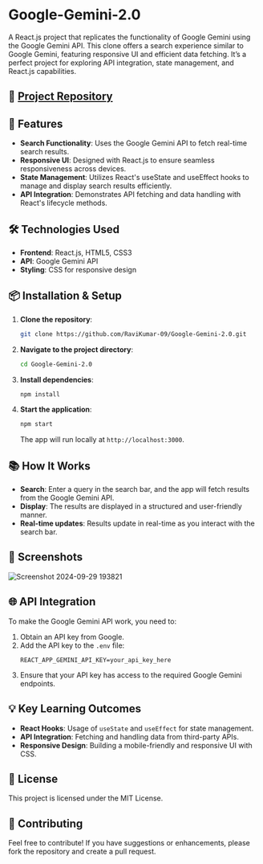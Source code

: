# Google-Gemini-2.0

A React.js project that replicates the functionality of Google Gemini using the Google Gemini API. This clone offers a search experience similar to Google Gemini, featuring responsive UI and efficient data fetching. It’s a perfect project for exploring API integration, state management, and React.js capabilities.

## 🔗 [Project Repository](https://github.com/RaviKumar-09/Google-Gemini-2.0)

## 🚀 Features

- **Search Functionality**: Uses the Google Gemini API to fetch real-time search results.
- **Responsive UI**: Designed with React.js to ensure seamless responsiveness across devices.
- **State Management**: Utilizes React's useState and useEffect hooks to manage and display search results efficiently.
- **API Integration**: Demonstrates API fetching and data handling with React's lifecycle methods.

## 🛠️ Technologies Used

- **Frontend**: React.js, HTML5, CSS3
- **API**: Google Gemini API
- **Styling**: CSS for responsive design

## 📦 Installation & Setup

1. **Clone the repository**:
   ```bash
   git clone https://github.com/RaviKumar-09/Google-Gemini-2.0.git
   ```
2. **Navigate to the project directory**:
   ```bash
   cd Google-Gemini-2.0
   ```
3. **Install dependencies**:
   ```bash
   npm install
   ```
4. **Start the application**:
   ```bash
   npm start
   ```
   The app will run locally at `http://localhost:3000`.

## 📚 How It Works

- **Search**: Enter a query in the search bar, and the app will fetch results from the Google Gemini API.
- **Display**: The results are displayed in a structured and user-friendly manner.
- **Real-time updates**: Results update in real-time as you interact with the search bar.

## 📸 Screenshots

![Screenshot 2024-09-29 193821](https://github.com/user-attachments/assets/04ad5319-f31b-4379-8dee-d1cf019b459b)



## 🌐 API Integration

To make the Google Gemini API work, you need to:

1. Obtain an API key from Google.
2. Add the API key to the `.env` file:
   ```
   REACT_APP_GEMINI_API_KEY=your_api_key_here
   ```
3. Ensure that your API key has access to the required Google Gemini endpoints.

## 💡 Key Learning Outcomes

- **React Hooks**: Usage of `useState` and `useEffect` for state management.
- **API Integration**: Fetching and handling data from third-party APIs.
- **Responsive Design**: Building a mobile-friendly and responsive UI with CSS.

## 📜 License

This project is licensed under the MIT License.

## 🤝 Contributing

Feel free to contribute! If you have suggestions or enhancements, please fork the repository and create a pull request.


